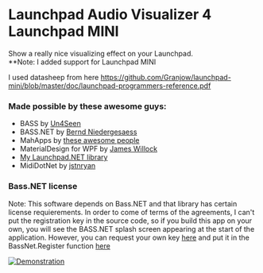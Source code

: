 # Launchpad Audio Visualizer 4 Launchpad MINI    
Show a really nice visualizing effect on your Launchpad.   
**Note: I added support for Launchpad MINI

I used datasheep from here
https://github.com/Granjow/launchpad-mini/blob/master/doc/launchpad-programmers-reference.pdf

### Made possible by these awesome guys:  
 + BASS by [Un4Seen](http://www.un4seen.com/)
 + BASS.NET by [Bernd Niedergesaess](http://bass.radio42.com/)
 + MahApps by [these awesome people](http://mahapps.com/about/)
 + MaterialDesign for WPF by [James Willock](https://github.com/ButchersBoy/MaterialDesignInXamlToolkit)
 + [My Launchpad.NET library](https://github.com/iUltimateLP/launchpad-dot-net)
 + MidiDotNet by [jstnryan](https://github.com/jstnryan/midi-dot-net)

### Bass.NET license    
Note: This software depends on Bass.NET and that library has certain license requierements. In order to come of terms of the agreements, I can't put the registration key in the source code, so if you build this app on your own, you will see the BASS.NET splash screen appearing at the start of the application. However, you can request your own key [here](http://bass.radio42.com/bass_register.html) and put it in the BassNet.Register function [here](https://github.com/iUltimateLP/launchpad-audio-visualizer/blob/master/launchpad-audio-vis/AudioAnalyzer.cs#L76)

[![Demonstration](https://img.youtube.com/vi/cW7-YiMQb0c/0.jpg)](https://www.youtube.com/watch?v=cW7-YiMQb0c)
